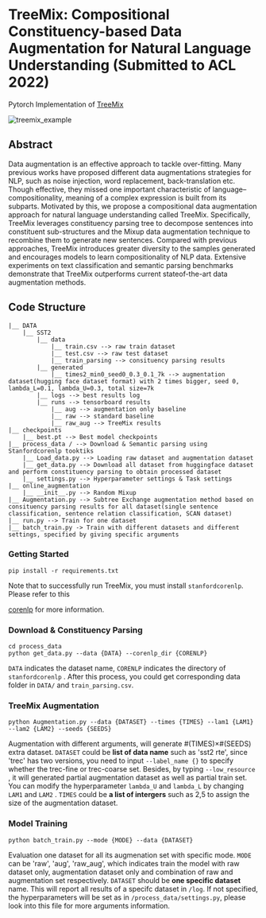 # TreeMix: Compositional Constituency-based Data Augmentation for Natural Language Understanding (Submitted to ACL 2022)

Pytorch Implementation of [TreeMix](https://arxiv.org/abs/2205.06153)

![treemix_example](https://i.loli.net/2021/11/30/EhX9iZax3s6jpTC.jpg)

## Abstract

Data augmentation is an effective approach to tackle over-fitting. Many previous works have proposed different data augmentations strategies for NLP, such as noise injection, word replacement, back-translation etc. Though effective, they missed one important characteristic of language–compositionality, meaning of a complex expression is built from its subparts. Motivated by this, we propose a compositional data augmentation approach for natural language understanding called TreeMix. Specifically, TreeMix leverages constituency parsing tree to decompose sentences into constituent sub-structures and the Mixup data augmentation technique to recombine them to generate new sentences. Compared with previous approaches, TreeMix introduces greater diversity to the samples generated and encourages models to learn compositionality of NLP data. Extensive experiments on text classification and semantic parsing benchmarks demonstrate that TreeMix outperforms current stateof-the-art data augmentation methods.

## Code Structure

```
|__ DATA
	|__ SST2 
		|__ data
			|__ train.csv --> raw train dataset
			|__ test.csv --> raw test dataset
			|__ train_parsing --> consituency parsing results
		|__ generated 
			|__ times2_min0_seed0_0.3_0.1_7k --> augmentation dataset(hugging face dataset format) with 2 times bigger, seed 0, lambda_L=0.1, lambda_U=0.3, total size=7k
		|__ logs --> best results log
		|__ runs --> tensorboard results
			|__ aug --> augmentation only baseline
			|__ raw --> standard baseline
			|__ raw_aug --> TreeMix results
|__ checkpoints 
	|__ best.pt --> Best model checkpoints
|__ process_data / --> Download & Semantic parsing using Stanfordcorenlp tooktiks
	|__ Load_data.py --> Loading raw dataset and augmentation dataset
	|__ get_data.py --> Download all dataset from huggingface dataset and perform constituency parsing to obtain processed dataset
	|__ settings.py --> Hyperparameter settings & Task settings
|__ online_augmentation 
	|__ __init__.py --> Random Mixup 
|__ Augmentation.py --> Subtree Exchange augmentation method based on consituency parsing results for all dataset(single sentence classification, sentence relation classification, SCAN dataset)
|__ run.py --> Train for one dataset
|__ batch_train.py -> Train with different datasets and different settings, specified by giving specific arguments 
```

### Getting Started

```
pip install -r requirements.txt
```

Note that to successfully run TreeMix, you must install `stanfordcorenlp`. Please refer to this 

[corenlp]( https://stanfordnlp.github.io/CoreNLP/download.html "stanfordcorenlp") for more information.

### Download & Constituency Parsing

```
cd process_data
python get_data.py --data {DATA} --corenlp_dir {CORENLP}
```

`DATA` indicates the dataset name, `CORENLP` indicates the directory of `stanfordcorenlp` . After this process, you could get corresponding data folder in `DATA/` and `train_parsing.csv`.

### TreeMix Augmentation

```
python Augmentation.py --data {DATASET} --times {TIMES} --lam1 {LAM1} --lam2 {LAM2} --seeds {SEEDS} 
```

Augmentation with different arguments, will generate #(TIMES)×#(SEEDS) extra dataset. `DATASET` could be **list of data name** such as 'sst2 rte', since 'trec' has two versions, you need to input `--label_name {}`  to specify whether the trec-fine or trec-coarse set. Besides, by typing `--low_resource` , it will generated partial augmentation dataset as well as partial train set. You can modify the hyperparameter `lambda_U` and `lambda_L` by changing `LAM1` and `LAM2` . `TIMES` could be **a list of intergers** such as 2,5 to assign the size of the augmentation dataset.

### Model Training

```
python batch_train.py --mode {MODE} --data {DATASET}
```

Evaluation one dataset for all its augmenation set with specific mode. `MODE` can be 'raw', 'aug', 'raw_aug', which indicates train the model with raw dataset only, augmentation dataset only and combination of raw and augmentation set respectively. `DATASET` should be **one specific dataset** name. This will report all results of a specifc dataset in `/log`. If not specified, the hyperparameters will be set as in `/process_data/settings.py`, please look into this file for more arguments information.
